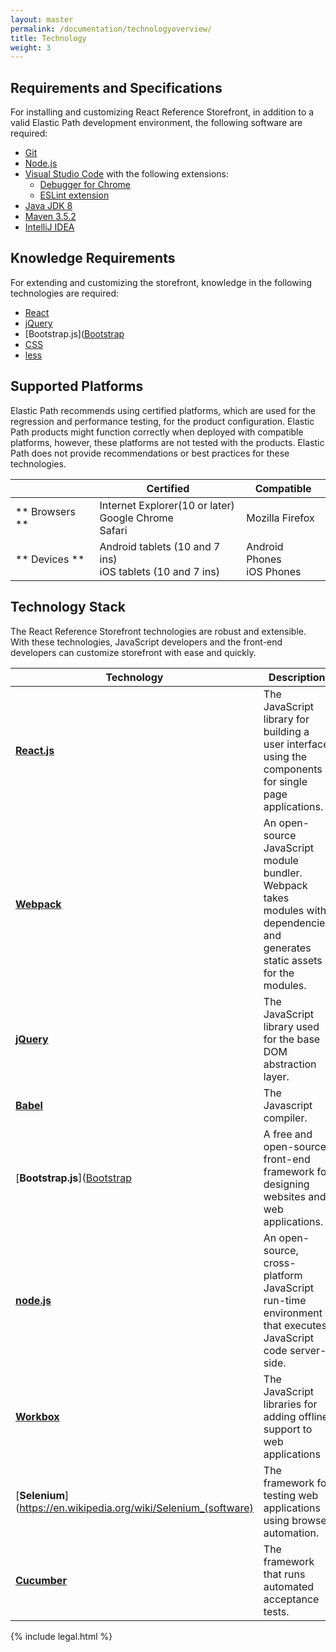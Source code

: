 ```yaml
---
layout: master
permalink: /documentation/technologyoverview/
title: Technology
weight: 3
---
```

## Requirements and Specifications

For installing and customizing React Reference Storefront, in addition to a valid Elastic Path development environment, the following software are required:

- [Git](https://git-scm.com/downloads)
- [Node.js](https://nodejs.org/en/download/)
- [Visual Studio Code](https://code.visualstudio.com/) with the following extensions:
	- [Debugger for Chrome](https://marketplace.visualstudio.com/items?itemName=msjsdiag.debugger-for-chrome)</br>
	- [ESLint extension](https://marketplace.visualstudio.com/items?itemName=dbaeumer.vscode-eslint)
- [Java JDK 8](http://www.oracle.com/technetwork/java/javase/downloads/java-archive-javase8-2177648.html)
- [Maven 3.5.2](https://archive.apache.org/dist/maven/maven-3/3.5.2/binaries/)
- [IntelliJ IDEA](https://www.jetbrains.com/idea/)

## Knowledge Requirements

For extending and customizing the storefront, knowledge in the following technologies are required:

* [React](https://reactjs.org/)
* [jQuery](https://jquery.com/)
* [Bootstrap.js]([Bootstrap](https://getbootstrap.com/docs/4.0/getting-started/introduction/)
* [CSS](https://en.wikipedia.org/wiki/Cascading_Style_Sheets)
* [less](http://lesscss.org/)

## Supported Platforms

 Elastic Path recommends using certified platforms, which are used for the regression and performance testing, for the product configuration.
 Elastic Path products might function correctly when deployed with compatible platforms, however, these platforms are not tested with the products. Elastic Path does not provide recommendations or best practices for these technologies.

 || **Certified** | **Compatible** |
|--|--|--|
|** Browsers **| Internet Explorer(10 or later)<br/>Google Chrome<br/>Safari|Mozilla Firefox|
|** Devices **|Android tablets (10 and 7 ins)</br>iOS tablets (10 and 7 ins)|Android Phones<br/>iOS Phones |

## Technology Stack

The React Reference Storefront technologies are robust and extensible. With these technologies, JavaScript developers and the front-end developers can customize storefront with ease and quickly.

|  Technology| Description|Version|Domain|
|--|--|--|--|
| [**React.js**](https://reactjs.org/) |The JavaScript library for building a user interface using the components for single page applications.|16.4.1| Development |
|[**Webpack**](https://webpack.js.org/)| An open-source JavaScript module bundler. Webpack takes modules with dependencies and generates static assets for the modules. |4.16.0|Development |
|  [**jQuery**](https://jquery.com/) | The JavaScript library used for the base DOM abstraction layer. | 3.3.1 |Development |
| [**Babel**](https://babeljs.io/) |The Javascript compiler. | 6.26.3 |Development |
| [**Bootstrap.js**]([Bootstrap](https://getbootstrap.com/docs/4.0/getting-started/introduction/) | A free and open-source front-end framework for designing websites and web applications. |  4.4.1|Development |
|[**node.js**](https://nodejs.org/en/)|An open-source, cross-platform JavaScript run-time environment that executes JavaScript code server-side.|8.11.2|Development |
|[**Workbox**](https://developers.google.com/web/tools/workbox/)|The JavaScript libraries for adding offline support to web applications|3.4.1|Development |
|[**Selenium**](https://en.wikipedia.org/wiki/Selenium_(software)|The framework for testing web applications using browser automation.|3.4.0|QA|
|[**Cucumber**](https://cucumber.io/)|The framework that runs automated acceptance tests.|1.2.5|QA|




{% include legal.html %}
